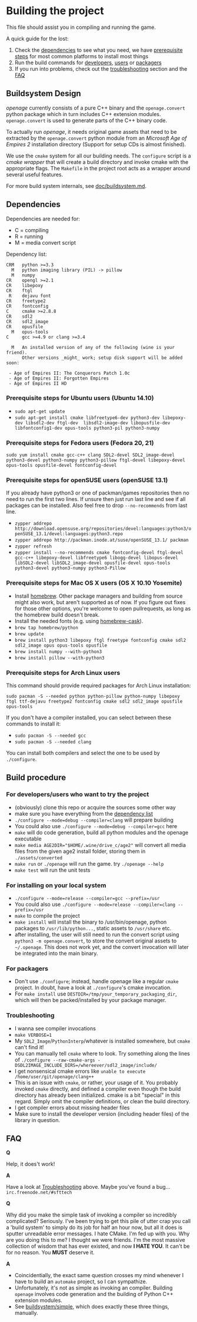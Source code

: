 # Building the project

This file should assist you in compiling and running the game.

A quick guide for the lost:

1. Check the [dependencies](#dependencies) to see what you need, we have [prerequisite steps](#prerequisite-steps-for-ubuntu-users-ubuntu-1410) for most common platforms to install most things
2. Run the build commands for [developers](#for-developersusers-who-want-to-try-the-project), [users](#for-installing-on-your-local-system) or [packagers](#for-packagers)
3. If you run into problems, check out the [troubleshooting](#troubleshooting) section and the [FAQ](#faq)

## Buildsystem Design

*openage* currently consists of a pure C++ binary and the
`openage.convert` python package which in turn includes C++ extension
modules.  `openage.convert` is used to generate parts of the C++
binary code.

To actually run *openage*, it needs original game assets that need to
be extracted by the `openage.convert` python module from an
*Microsoft Age of Empires 2* installation directory (Support for
setup CDs is almost finished).

We use the `cmake` system for all our building needs. The `configure`
script is a _cmake wrapper_ that will create a build directory and
invoke cmake with the appropriate flags. The `Makefile` in the project
root acts as a wrapper around several useful features.

For more build system internals, see [doc/buildsystem.md](/doc/buildsystem.md).


## Dependencies

Dependencies are needed for:

* C = compiling
* R = running
* M = media convert script

Dependency list:

    CRM   python >=3.3
      M   python imaging library (PIL) -> pillow
      M   numpy
    CR    opengl >=2.1
    CR    libepoxy
    CR    ftgl
     R    dejavu font
    CR    freetype2
    CR    fontconfig
    C     cmake >=2.8.8
    CR    sdl2
    CR    sdl2_image
    CR    opusfile
      M   opus-tools
    C     gcc >=4.9 or clang >=3.4

      M   An installed version of any of the following (wine is your friend).
          Other versions _might_ work; setup disk support will be added soon:

     - Age of Empires II: The Conquerors Patch 1.0c
     - Age of Empires II: Forgotten Empires
     - Age of Empires II HD


### Prerequisite steps for Ubuntu users (Ubuntu 14.10)

 - `sudo apt-get update`
 - `sudo apt-get install cmake libfreetype6-dev python3-dev libepoxy-dev libsdl2-dev ftgl-dev  libsdl2-image-dev libopusfile-dev libfontconfig1-dev opus-tools python3-pil python3-numpy`


### Prerequisite steps for Fedora users (Fedora 20, 21)

`sudo yum install cmake gcc-c++ clang SDL2-devel SDL2_image-devel python3-devel python3-numpy python3-pillow ftgl-devel libepoxy-devel opus-tools opusfile-devel fontconfig-devel`


### Prerequisite steps for openSUSE users (openSUSE 13.1)

If you already have python3 or one of packman/games repositories then no
need to run the first two lines.
If unsure then just run last line and see if all packages can be installed.
Also feel free to drop `--no-recommends` from last line.

 - `zypper addrepo http://download.opensuse.org/repositories/devel:languages:python3/openSUSE_13.1/devel:languages:python3.repo`
 - `zypper addrepo http://packman.inode.at/suse/openSUSE_13.1/ packman`
 - `zypper refresh`
 - `zypper install --no-recommends cmake fontconfig-devel ftgl-devel gcc-c++ libepoxy-devel libfreetype6 libogg-devel libopus-devel libSDL2-devel libSDL2_image-devel opusfile-devel opus-tools python3-devel python3-numpy python3-Pillow`


### Prerequisite steps for Mac OS X users (OS X 10.10 Yosemite)

 - Install [homebrew](http://brew.sh). Other package managers and building from source might also work, but aren't supported as of now. If you figure out fixes for those other options, you're welcome to open pullrequests, as long as the homebrew build doesn't break.
 - Install the needed fonts (e.g. using [homebrew-cask](https://github.com/caskroom/homebrew-cask)).
 - `brew tap homebrew/python`
 - `brew update`
 - `brew install python3 libepoxy ftgl freetype fontconfig cmake sdl2 sdl2_image opus opus-tools opusfile`
 - `brew install numpy --with-python3`
 - `brew install pillow --with-python3`


### Prerequisite steps for Arch Linux users

This command should provide required packages for Arch Linux installation:

`sudo pacman -S --needed python python-pillow python-numpy libepoxy ftgl ttf-dejavu freetype2 fontconfig cmake sdl2 sdl2_image opusfile opus-tools`

If you don't have a compiler installed, you can select between these commands to install it:
 - `sudo pacman -S --needed gcc`
 - `sudo pacman -S --needed clang`

You can install both compilers and select the one to be used by `./configure`.


## Build procedure

### For developers/users who want to try the project

 - (obviously) clone this repo or acquire the sources some other way
 - make sure you have everything from the [dependency list](#dependencies)
 - `./configure --mode=debug --compiler=clang` will prepare building
  - You could also use `./configure --mode=debug --compiler=gcc` here
 - `make` will do code generation, build all python modules and the
   openage executable
 - `make media AGE2DIR="$HOME/.wine/drive_c/age2"` will convert all media
   files from the given age2 install folder, storing them in
   `./assets/converted`
 - `make run` or `./openage` will run the game. try
   `./openage --help`
 - `make test` will run the unit tests


### For installing on your local system

 - `./configure --mode=release --compiler=gcc --prefix=/usr`
  - You could also use `./configure --mode=release --compiler=clang --prefix=/usr`
 - `make` to compile the project
 - `make install` will install the binary to /usr/bin/openage, python
   packages to `/usr/lib/python...`, static assets to `/usr/share`
   etc.
 - after installing, the user will still need to run the convert
   script using `python3 -m openage.convert`, to store the convert
   original assets to `~/.openage`. This does not work yet, and the
   convert invocation will later be integrated into the main binary.


### For packagers

 - Don't use `./configure`; instead, handle openage like a regular
   `cmake` project. In doubt, have a look at `./configure`'s cmake
   invocation.
 - For `make install` use `DESTDIR=/tmp/your_temporary_packaging_dir`,
   which will then be packed/installed by your package manager.


### Troubleshooting

 - I wanna see compiler invocations
  - `make VERBOSE=1`
 - My `SDL2_Image`/`PythonInterp`/whatever is installed somewhere, but `cmake` can't find it!
  - You can manually tell `cmake` where to look. Try something along the lines of
    `./configure --raw-cmake-args -DSDL2IMAGE_INCLUDE_DIRS=/whereever/sdl2_image/include/`
 - I get nonsensical cmake errors like `unable to execute /home/user/git/openage/clang++`
  - This is an issue with `cmake`, or rather, your usage of it. You probably invoked `cmake` directly,
    and defined a compiler even though the build directory has already been initialized.
    cmake is a bit "special" in this regard. Simply omit the compiler definitions, or clean the build
    directory.
 - I get compiler errors about missing header files
  - Make sure to install the developer version (including header files) of the library in question.


## FAQ

**Q**

Help, it does't work!

**A**

Have a look at [Troubleshooting](#troubleshooting) above.
Maybe you've found a bug... `irc.freenode.net/#sfttech`

**Q**

Why did you make the simple task of invoking a compiler so incredibly
complicated? Seriously. I've been trying to get this pile of utter
crap you call a 'build system' to simply do its job for half an hour
now, but all it does is sputter unreadable error messages. I hate
CMake. I'm fed up with you. Why are you doing this to me? I thought we
were friends. I'm the most massive collection of wisdom that has ever
existed, and now **I HATE YOU**. It can't be for no reason. You
**MUST** deserve it.

**A**

- Coincidentially, the exact same question crosses my mind whenever I
  have to build an `automake` project, so I can sympathize.
- Unfortunately, it's not as simple as invoking an compiler. Building
  `openage` involves code generation and the building of Python C++
  extension modules.
- See [buildsystem/simple](/buildsystem/simple), which does exactly
  these three things, manually.
